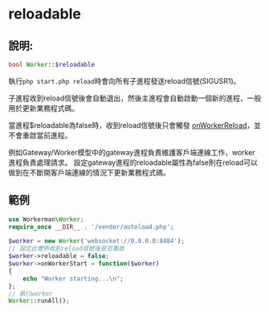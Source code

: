 # reloadable
## 說明:
```php
bool Worker::$reloadable
```

執行`php start.php reload`時會向所有子進程發送reload信號(SIGUSR1)。

子進程收到reload信號後會自動退出，然後主進程會自動啟動一個新的進程，一般用於更新業務程式碼。

當進程$reloadable為false時，收到reload信號後只會觸發 [onWorkerReload](on-worker-reload.md)，並不會重啟當前進程。

例如Gateway/Worker模型中的gateway進程負責維護客戶端連線工作，worker進程負責處理請求。
設定gateway進程的reloadable屬性為false則在reload可以做到在不斷開客戶端連線的情況下更新業務程式碼。


## 範例

```php
use Workerman\Worker;
require_once __DIR__ . '/vendor/autoload.php';

$worker = new Worker('websocket://0.0.0.0:8484');
// 設定此實例收到reload信號後是否重啟
$worker->reloadable = false;
$worker->onWorkerStart = function($worker)
{
    echo "Worker starting...\n";
};
// 執行worker
Worker::runAll();
```
